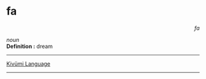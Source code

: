 
# fa

<div align="right"><i>fa</i></div>

*noun*  
**Definition :** dream  

---

[Kivümi Language](../README.md)

---
